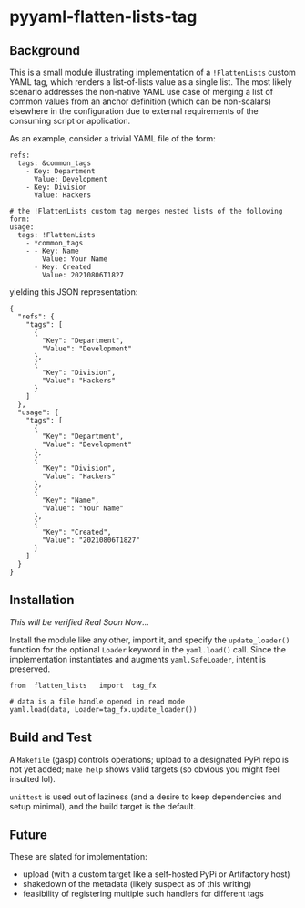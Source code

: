# pyyaml-flatten-lists-tag

## Background
This is a small module illustrating implementation of a `!FlattenLists` custom YAML tag, which renders a list-of-lists value as a single list. The most likely scenario addresses the non-native YAML use case of merging a list of common values from an anchor definition (which can be non-scalars) elsewhere in the configuration due to external requirements of the consuming script or application.

As an example, consider a trivial YAML file of the form:
```
refs:
  tags: &common_tags
    - Key: Department
      Value: Development
    - Key: Division
      Value: Hackers

# the !FlattenLists custom tag merges nested lists of the following form:
usage:
  tags: !FlattenLists
    - *common_tags
    - - Key: Name
        Value: Your Name
      - Key: Created
        Value: 20210806T1827
```
yielding this JSON representation:
```
{
  "refs": {
    "tags": [
      {
        "Key": "Department",
        "Value": "Development"
      },
      {
        "Key": "Division",
        "Value": "Hackers"
      }
    ]
  },
  "usage": {
    "tags": [
      {
        "Key": "Department",
        "Value": "Development"
      },
      {
        "Key": "Division",
        "Value": "Hackers"
      },
      {
        "Key": "Name",
        "Value": "Your Name"
      },
      {
        "Key": "Created",
        "Value": "20210806T1827"
      }
    ]
  }
}
```

## Installation
*This will be verified Real Soon Now*...

Install the module like any other, import it, and specify the `update_loader()` function for the optional `Loader` keyword in the `yaml.load()` call. Since the implementation instantiates and augments `yaml.SafeLoader`, intent is preserved.
```
from  flatten_lists   import  tag_fx

# data is a file handle opened in read mode
yaml.load(data, Loader=tag_fx.update_loader())
```

## Build and Test
A `Makefile` (gasp) controls operations; upload to a designated PyPi repo is not yet added; `make help` shows valid targets (so obvious you might feel insulted lol).

`unittest` is used out of laziness (and a desire to keep dependencies and setup minimal), and the build target is the default.

## Future
These are slated for implementation:
* upload (with a custom target like a self-hosted PyPi or Artifactory host)
* shakedown of the metadata (likely suspect as of this writing)
* feasibility of registering multiple such handlers for different tags
